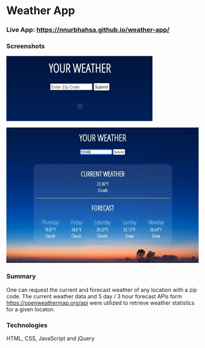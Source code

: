 # Weather App



### Live App: https://nnurbhahsa.github.io/weather-app/ 



### Screenshots

![Start Page](screenshots/start.jpg?raw=true "Start Page")

![End Page](screenshots/end.jpg?raw=true "End Page")



### Summary
One can request the current and forecast weather of any location with a zip code. The current weather data and 5 day / 3 hour forecast APIs form https://openweathermap.org/api were utilized to retrieve weather statistics for a given locaton.



### Technologies
HTML, CSS, JavaScript and jQuery
